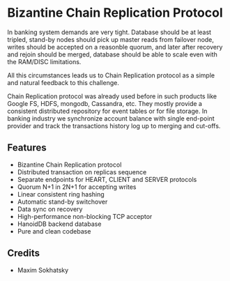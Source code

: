 Bizantine Chain Replication Protocol
====================================

In banking system demands are very tight. Database
should be at least tripled, stand-by nodes should pick up
master reads from failover node, writes should be
accepted on a reasonble quorum, and later after
recovery and rejoin should be merged, database
should be able to scale even with the RAM/DISC limitations.

All this circumstances leads us to Chain
Replication protocol as a simple and natural
feedback to this challenge.

Chain Replication protocol was already used before
in such products like Google FS, HDFS, mongodb, Cassandra, etc.
They mostly provide a consistent distributed repository
for event tables or for file storage. In banking industry
we synchronize account balance with single end-point provider
and track the transactions history log up to merging and cut-offs.

Features
--------

* Bizantine Chain Replication protocol
* Distributed transaction on replicas sequence
* Separate endpoints for HEART, CLIENT and SERVER protocols
* Quorum N+1 in 2N+1 for accepting writes
* Linear consistent ring hashing
* Automatic stand-by switchover
* Data sync on recovery
* High-performance non-blocking TCP acceptor
* HanoidDB backend database
* Pure and clean codebase

Credits
-------

* Maxim Sokhatsky

